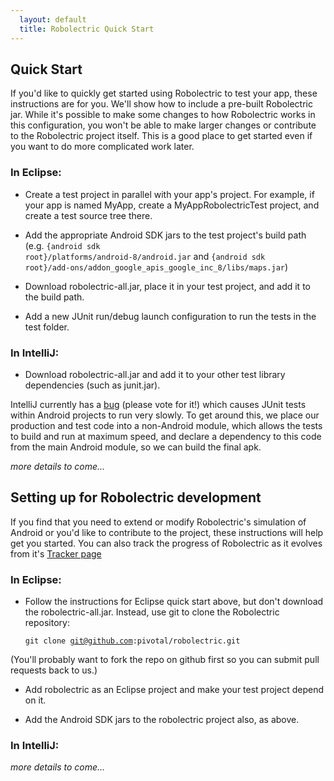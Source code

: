 ```yaml
---
  layout: default
  title: Robolectric Quick Start
---
```


## Quick Start

If you'd like to quickly get started using Robolectric to test your app, these instructions are for you. We'll show how
to include a pre-built Robolectric jar. While it's possible to make some changes to how Robolectric works in this
configuration, you won't be able to make larger changes or contribute to the Robolectric project itself. This is a good
place to get started even if you want to do more complicated work later.

### In Eclipse:

* Create a test project in parallel with your app's project. For example, if your app is named MyApp, create a MyAppRobolectricTest project, and create a test source tree there.

* Add the appropriate Android SDK jars to the test project's build path (e.g. <code>{android sdk root}/platforms/android-8/android.jar</code> and <code>{android sdk root}/add-ons/addon_google_apis_google_inc_8/libs/maps.jar</code>)

* Download robolectric-all.jar, place it in your test project, and add it to the build path.

* Add a new JUnit run/debug launch configuration to run the tests in the test folder.

### In IntelliJ:
* Download robolectric-all.jar and add it to your other test library dependencies (such as junit.jar).

IntelliJ currently has a [bug](http://youtrack.jetbrains.net/issue/IDEA-60449) (please vote for it!) which causes JUnit
tests within Android projects to run very slowly. To get around this, we place our production and test code into a
non-Android module, which allows the tests to build and run at maximum speed, and declare a dependency to this code from
the main Android module, so we can build the final apk.

_more details to come..._


## Setting up for Robolectric development

If you find that you need to extend or modify Robolectric's simulation of Android or you'd like to contribute to the
project, these instructions will help get you started. You can also track the progress of Robolectric as it evolves from
it's [Tracker page](http://www.pivotaltracker.com/projects/105008)

### In Eclipse:

* Follow the instructions for Eclipse quick start above, but don't download the robolectric-all.jar. Instead, use git to clone the Robolectric repository:

  <code>git clone git@github.com:pivotal/robolectric.git</code>

(You'll probably want to fork the repo on github first so you can submit pull requests back to us.)

* Add robolectric as an Eclipse project and make your test project depend on it.

* Add the Android SDK jars to the robolectric project also, as above.

### In IntelliJ:

_more details to come..._

